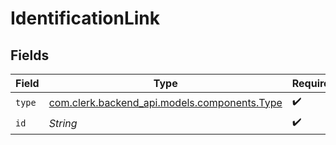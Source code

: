 # IdentificationLink


## Fields

| Field                                                                           | Type                                                                            | Required                                                                        | Description                                                                     |
| ------------------------------------------------------------------------------- | ------------------------------------------------------------------------------- | ------------------------------------------------------------------------------- | ------------------------------------------------------------------------------- |
| `type`                                                                          | [com.clerk.backend_api.models.components.Type](../../models/components/Type.md) | :heavy_check_mark:                                                              | N/A                                                                             |
| `id`                                                                            | *String*                                                                        | :heavy_check_mark:                                                              | N/A                                                                             |